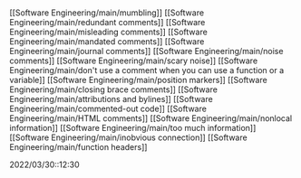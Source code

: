 # 
[[Software Engineering/main/mumbling]]
[[Software Engineering/main/redundant comments]]
[[Software Engineering/main/misleading comments]]
[[Software Engineering/main/mandated comments]]
[[Software Engineering/main/journal comments]]
[[Software Engineering/main/noise comments]]
[[Software Engineering/main/scary noise]]
[[Software Engineering/main/don't use a comment when you can use a function or a variable]]
[[Software Engineering/main/position markers]]
[[Software Engineering/main/closing brace comments]]
[[Software Engineering/main/attributions and bylines]]
[[Software Engineering/main/commented-out code]]
[[Software Engineering/main/HTML comments]]
[[Software Engineering/main/nonlocal information]]
[[Software Engineering/main/too much information]]
[[Software Engineering/main/inobvious connection]]
[[Software Engineering/main/function headers]]

2022/03/30::12:30